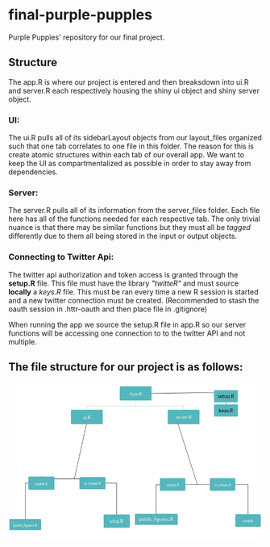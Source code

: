 # final-purple-pupples
Purple Puppies' repository for our final project. 

## Structure
The app.R is where our project is entered and then breaksdown into 
ui.R and server.R each respectively housing the shiny ui object and shiny server
object. 

### UI: 
The ui.R pulls all of its sidebarLayout objects from our layout_files organized such that
one tab correlates to one file in this folder. The reason for this is create atomic structures within
each tab of our overall app. We want to keep the UI as compartmentalized as possible in order to stay away from dependencies.

### Server: 
The server.R pulls all of its information from the server_files folder. Each file here
has all of the functions needed for each respective tab. The only trivial nuance is that there may
be similar functions but they must all be _tagged_ differently due to them all being stored in the 
input or output objects.

### Connecting to Twitter Api:
The twitter api authorization and token access is granted through the __setup.R__ file. This file
must have the library _"twitteR"_ and must source __locally__ a _keys.R_ file. This must be ran every
time a new R session is started and a new twitter connection must be created. (Recommended to stash 
the oauth session in .httr-oauth and then place file in .gitignore)

When running the app we source the setup.R file in app.R so our server functions will be accessing
one connection to to the twitter API and not multiple.


## The file structure for our project is as follows:
![](workflow.jpg)